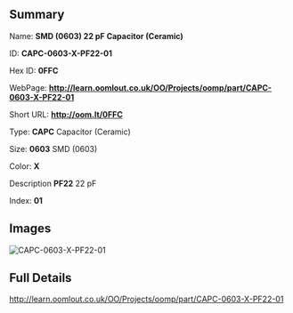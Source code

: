 

## Summary
 
Name: __SMD (0603) 22 pF Capacitor (Ceramic)__

ID: __CAPC-0603-X-PF22-01__

Hex ID: __0FFC__

WebPage: __http://learn.oomlout.co.uk/OO/Projects/oomp/part/CAPC-0603-X-PF22-01__

Short URL: __http://oom.lt/0FFC__


Type: __CAPC__ Capacitor (Ceramic) 

Size: __0603__ SMD (0603) 

Color: __X__  

Description __PF22__ 22 pF 

Index: __01__


## Images
![CAPC-0603-X-PF22-01](http://oomlout.com/oomp-gen/parts/CAPC-0603-X-PF22-01/CAPC-0603-X-PF22-01_420.jpg)



## Full Details

 http://learn.oomlout.co.uk/OO/Projects/oomp/part/CAPC-0603-X-PF22-01














